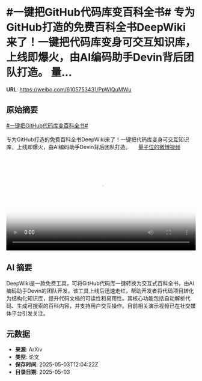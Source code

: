 # #一键把GitHub代码库变百科全书# 专为GitHub打造的免费百科全书DeepWiki来了！一键把代码库变身可交互知识库，上线即爆火，由AI编码助手Devin背后团队打造。 量...

**URL**: https://weibo.com/6105753431/PpWlQuMWu

## 原始摘要

<a href="https://m.weibo.cn/search?containerid=231522type%3D1%26t%3D10%26q%3D%23%E4%B8%80%E9%94%AE%E6%8A%8AGitHub%E4%BB%A3%E7%A0%81%E5%BA%93%E5%8F%98%E7%99%BE%E7%A7%91%E5%85%A8%E4%B9%A6%23&amp;extparam=%23%E4%B8%80%E9%94%AE%E6%8A%8AGitHub%E4%BB%A3%E7%A0%81%E5%BA%93%E5%8F%98%E7%99%BE%E7%A7%91%E5%85%A8%E4%B9%A6%23" data-hide=""><span class="surl-text">#一键把GitHub代码库变百科全书#</span></a> <br><br>专为GitHub打造的免费百科全书DeepWiki来了！一键把代码库变身可交互知识库，上线即爆火，由AI编码助手Devin背后团队打造。 <a href="https://video.weibo.com/show?fid=1034:5160828861874226" data-hide=""><span class="url-icon"><img style="width: 1rem;height: 1rem" src="https://h5.sinaimg.cn/upload/2015/09/25/3/timeline_card_small_video_default.png" referrerpolicy="no-referrer"></span><span class="surl-text">量子位的微博视频</span></a> <br clear="both"><div style="clear: both"></div><video controls="controls" poster="https://tvax4.sinaimg.cn/orj480/006Fd7o3ly1i0xu92t7jcj30u01hc0um.jpg" style="width: 100%"><source src="https://f.video.weibocdn.com/o0/omVGMaXVlx08nR3sc6Cs01041200gRG90E010.mp4?label=mp4_720p&amp;template=720x1280.24.0&amp;ori=0&amp;ps=1CwnkDw1GXwCQx&amp;Expires=1746277364&amp;ssig=IMPsNei5eI&amp;KID=unistore,video"><source src="https://f.video.weibocdn.com/o0/DV6ket6blx08nR3rCBD2010412009YZ90E010.mp4?label=mp4_hd&amp;template=540x960.24.0&amp;ori=0&amp;ps=1CwnkDw1GXwCQx&amp;Expires=1746277364&amp;ssig=o0PLmw%2FXxN&amp;KID=unistore,video"><source src="https://f.video.weibocdn.com/o0/jKR8Rxxxlx08nR3rjHXO010412005mhR0E010.mp4?label=mp4_ld&amp;template=360x640.24.0&amp;ori=0&amp;ps=1CwnkDw1GXwCQx&amp;Expires=1746277364&amp;ssig=N3Pb8zrsfm&amp;KID=unistore,video"><p>视频无法显示，请前往<a href="https://video.weibo.com/show?fid=1034%3A5160828861874226" target="_blank" rel="noopener noreferrer">微博视频</a>观看。</p></video>

## AI 摘要

DeepWiki是一款免费工具，可将GitHub代码库一键转换为交互式百科全书，由AI编码助手Devin的团队开发。该工具上线后迅速走红，帮助开发者将代码项目转化为结构化知识库，提升代码文档的可读性和易用性。其核心功能包括自动解析代码、生成可搜索的百科内容，并支持用户交互操作。目前相关演示视频已在社交媒体平台引发关注。

## 元数据

- **来源**: ArXiv
- **类型**: 论文
- **保存时间**: 2025-05-03T12:04:22Z
- **目录日期**: 2025-05-03
